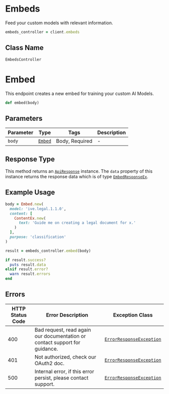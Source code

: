 # Embeds

Feed your custom models with relevant information.

```ruby
embeds_controller = client.embeds
```

## Class Name

`EmbedsController`


# Embed

This endpoint creates a new embed for training your custom AI Models.

```ruby
def embed(body)
```

## Parameters

| Parameter | Type | Tags | Description |
|  --- | --- | --- | --- |
| `body` | [`Embed`](../../doc/models/embed.md) | Body, Required | - |

## Response Type

This method returns an [`ApiResponse`](../../doc/api-response.md) instance. The `data` property of this instance returns the response data which is of type [`EmbedResponseEx`](../../doc/models/embed-response-ex.md).

## Example Usage

```ruby
body = Embed.new(
  model: 'ive.legal.1.1.0',
  content: [
    ContentEx.new(
      text: 'Guide me on creating a legal document for x.'
    )
  ],
  purpose: 'classification'
)

result = embeds_controller.embed(body)

if result.success?
  puts result.data
elsif result.error?
  warn result.errors
end
```

## Errors

| HTTP Status Code | Error Description | Exception Class |
|  --- | --- | --- |
| 400 | Bad request, read again our documentation or contact support for guidance. | [`ErrorResponseException`](../../doc/models/error-response-exception.md) |
| 401 | Not authorized, check our OAuth2 doc. | [`ErrorResponseException`](../../doc/models/error-response-exception.md) |
| 500 | Internal error, if this error persist, please contact support. | [`ErrorResponseException`](../../doc/models/error-response-exception.md) |

